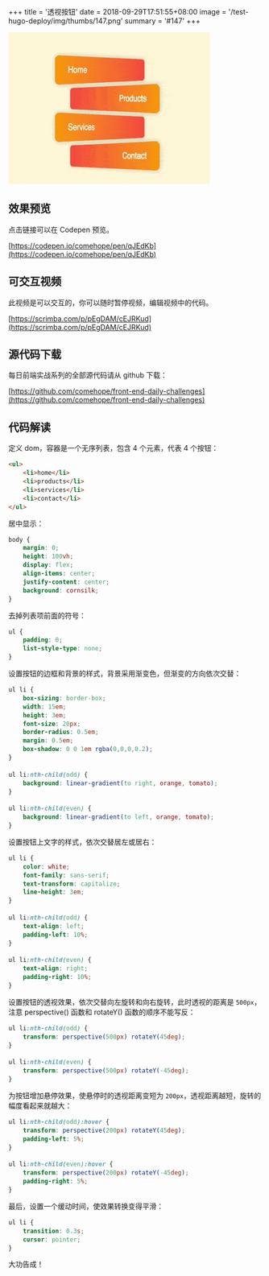 +++
title = '透视按钮'
date = 2018-09-29T17:51:55+08:00
image = '/test-hugo-deploy/img/thumbs/147.png'
summary = '#147'
+++

![](./work.gif)

## 效果预览

点击链接可以在 Codepen 预览。

[https://codepen.io/comehope/pen/qJEdKb](https://codepen.io/comehope/pen/qJEdKb)

## 可交互视频

此视频是可以交互的，你可以随时暂停视频，编辑视频中的代码。

[https://scrimba.com/p/pEgDAM/cEJRKud](https://scrimba.com/p/pEgDAM/cEJRKud)

## 源代码下载

每日前端实战系列的全部源代码请从 github 下载：

[https://github.com/comehope/front-end-daily-challenges](https://github.com/comehope/front-end-daily-challenges)

## 代码解读

定义 dom，容器是一个无序列表，包含 4 个元素，代表 4 个按钮：
```html
<ul>
    <li>home</li>
    <li>products</li>
    <li>services</li>
    <li>contact</li>
</ul>
```

居中显示：
```css
body {
    margin: 0;
    height: 100vh;
    display: flex;
    align-items: center;
    justify-content: center;
    background: cornsilk;
}
```

去掉列表项前面的符号：
```css
ul {
    padding: 0;
    list-style-type: none;
}
```

设置按钮的边框和背景的样式，背景采用渐变色，但渐变的方向依次交替：
```css
ul li {
    box-sizing: border-box;
    width: 15em;
    height: 3em;
    font-size: 20px;
    border-radius: 0.5em;
    margin: 0.5em;
    box-shadow: 0 0 1em rgba(0,0,0,0.2);
}

ul li:nth-child(odd) {
    background: linear-gradient(to right, orange, tomato);
}

ul li:nth-child(even) {
    background: linear-gradient(to left, orange, tomato);
}
```

设置按钮上文字的样式，依次交替居左或居右：
```css
ul li {
    color: white;
    font-family: sans-serif;
    text-transform: capitalize;
    line-height: 3em;
}

ul li:nth-child(odd) {
    text-align: left;
    padding-left: 10%;
}

ul li:nth-child(even) {
    text-align: right;
    padding-right: 10%;
}
```

设置按钮的透视效果，依次交替向左旋转和向右旋转，此时透视的距离是 `500px`，注意 perspective() 函数和  rotateY() 函数的顺序不能写反：
```css
ul li:nth-child(odd) {
    transform: perspective(500px) rotateY(45deg);
}

ul li:nth-child(even) {
    transform: perspective(500px) rotateY(-45deg);
}
```

为按钮增加悬停效果，使悬停时的透视距离变短为 `200px`，透视距离越短，旋转的幅度看起来就越大：
```css
ul li:nth-child(odd):hover {
    transform: perspective(200px) rotateY(45deg);
    padding-left: 5%;
}

ul li:nth-child(even):hover {
    transform: perspective(200px) rotateY(-45deg);
    padding-right: 5%;
}
```

最后，设置一个缓动时间，使效果转换变得平滑：
```css
ul li {
    transition: 0.3s;
    cursor: pointer;
}
```

大功告成！
